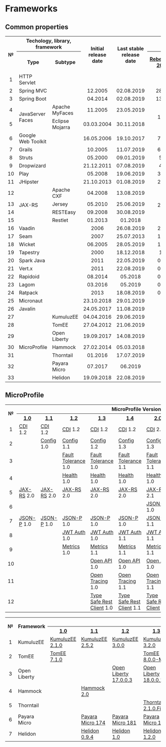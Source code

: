 # Frameworks

## Common properties
<table>
    <tr>
        <th rowspan="2">№</th>
        <th colspan="2">Techology, library, framework</th>
        <th rowspan="2">Initial release date</th>
        <th rowspan="2">Last stable release date</th>
        <th colspan="2">Popularity, %</th>
    </tr>
    <tr>
        <th>Type</th>
        <th>Subtype</th>
        <th><a href="https://jrebel.com/webframeworksindex/)">RebelLabs, 2017</a></th>
        <th><a href="https://blogs.oracle.com/javamagazine/the-largest-survey-ever-of-java-developers">Java Magazine, 2018</a></th>
    </tr>
    <tr>
        <td align="center">1</td>
        <td>HTTP Servlet</td>
        <td></td>
        <td></td>
        <td></td>
        <td></td>
        <td></td>
    </tr>    
    <tr>
        <td align="center">2</td>
        <td>Spring MVC</td>
        <td></td>
        <td align="center">12.2005</td>
        <td align="center">02.08.2019</td>
        <td align="center">28,82</td>
        <td align="center">36</td>
    </tr>    
    <tr>
        <td align="center">3</td>
        <td>Spring Boot</td>
        <td></td>
        <td align="center">04.2014</td>
        <td align="center">02.08.2019</td>
        <td align="center">13,35</td>
        <td align="center">40</td>
    </tr>    
    <tr>
        <td align="center">4</td>
        <td rowspan="2">JavaServer Faces</td>
        <td>Apache MyFaces</td>
        <td align="center">11.2005</td>
        <td align="center">23.05.2019</td>
        <td rowspan="2" align="center">15,2</td>
        <td rowspan="2" align="center">19</td>
    </tr>
    <tr>
        <td align="center">5</td>        
        <td>Eclipse Mojarra</td>
        <td align="center">03.03.2004</td>
        <td align="center">30.11.2018</td>
    </tr>
    <tr>
        <td align="center">6</td>
        <td>Google Web Toolkit</td>
        <td></td>
        <td align="center">16.05.2006</td>
        <td align="center">19.10.2017</td>
        <td align="center">7,74</td>
        <td align="center">6</td>
    </tr>
    <tr>
        <td align="center">7</td>
        <td>Grails</td>
        <td></td>
        <td align="center">10.2005</td>
        <td align="center">11.07.2019</td>
        <td align="center">6,35</td>
        <td align="center">3</td>
    </tr>
    <tr>
        <td align="center">8</td>
        <td>Struts</td>
        <td></td>
        <td align="center">05.2000</td>
        <td align="center">09.01.2019</td>
        <td align="center">5,4</td>
        <td align="center">9</td>
    </tr>
    <tr>
        <td align="center">9</td>
        <td>Dropwizard</td>
        <td></td>
        <td align="center">21.12.2011</td>
        <td align="center">07.08.2019</td>
        <td align="center">4,9</td>
        <td align="center">3</td>
    </tr>
    <tr>
        <td align="center">10</td>
        <td>Play</td>
        <td></td>
        <td align="center">05.2008</td>
        <td align="center">19.06.2019</td>
        <td align="center">3,26</td>
        <td align="center">3</td>
    </tr>
    <tr>
        <td align="center">11</td>
        <td>JHipster</td>
        <td></td>
        <td align="center">21.10.2013</td>
        <td align="center">01.08.2019</td>
        <td align="center">2,49</td>
        <td align="center">3</td>
    </tr>
    <tr>
        <td align="center">12</td>
        <td rowspan="4">JAX-RS</td>
        <td>Apache CXF</td>
        <td align="center">04.2008</td>
        <td align="center">13.08.2019</td>
        <td rowspan="4" align="center">2,44</td>
        <td rowspan="4" align="center"></td>
    </tr>
    <tr>
        <td align="center">13</td>
        <td>Jersey</td>
        <td align="center">05.2010</td>
        <td align="center">25.06.2019</td>
    </tr>
    <tr>
        <td align="center">14</td>        
        <td>RESTEasy</td>
        <td align="center">09.2008</td>
        <td align="center">30.08.2019</td>
    </tr>
    <tr>
        <td align="center">15</td>
        <td>Restlet</td>
        <td align="center">01.2013</td>
        <td align="center">01.2018</td>
    </tr>
    <tr>
        <td align="center">16</td>
        <td>Vaadin</td>
        <td></td>
        <td align="center">2006</td>
        <td align="center">26.08.2019</td>
        <td align="center">2,15</td>
        <td align="center">5</td>
    </tr>
    <tr>
        <td align="center">17</td>
        <td>Seam</td>
        <td></td>
        <td align="center">2007</td>
        <td align="center">25.07.2013</td>
        <td align="center">1,94</td>
        <td align="center"></td>
    </tr>
    <tr>
        <td align="center">18</td>
        <td>Wicket</td>
        <td></td>
        <td align="center">06.2005</td>
        <td align="center">28.05.2019</td>
        <td align="center">1,91</td>
        <td align="center">2</td>
    </tr>
    <tr>
        <td align="center">19</td>
        <td>Tapestry</td>
        <td></td>
        <td align="center">2000</td>
        <td align="center">18.12.2018</td>
        <td align="center">1,9</td>
        <td align="center"></td>
    </tr>
    <tr>
        <td align="center">20</td>
        <td>Spark Java</td>
        <td></td>
        <td align="center">2011</td>
        <td align="center">22.05.2019</td>
        <td align="center">0,77</td>
        <td align="center"></td>
    </tr>
    <tr>
        <td align="center">21</td>
        <td>Vert.x</td>
        <td></td>
        <td align="center">2011</td>
        <td align="center">22.08.2019</td>
        <td align="center">0,76</td>
        <td align="center"></td>
    </tr>
    <tr>
        <td align="center">22</td>
        <td>Rapidoid</td>
        <td></td>
        <td align="center">08.2014</td>
        <td align="center">05.2018</td>
        <td align="center">0,25</td>
        <td align="center"></td>
    </tr>
    <tr>
        <td align="center">23</td>
        <td>Lagom</td>
        <td></td>
        <td align="center">03.2016</td>
        <td align="center">05.2019</td>
        <td align="center">0,24</td>
        <td align="center"></td>
    </tr>
    <tr>
        <td align="center">24</td>
        <td>Ratpack</td>
        <td></td>
        <td align="center">2013</td>
        <td align="center">18.08.2019</td>
        <td align="center">0,13</td>
        <td align="center"></td>
    </tr>
    <tr>
        <td align="center">25</td>
        <td>Micronaut</td>
        <td></td>
        <td align="center">23.10.2018</td>
        <td align="center">29.01.2019</td>
        <td align="center"></td>
        <td align="center"></td>
    </tr>
    <tr>
        <td align="center">26</td>
        <td>Javalin</td>
        <td></td>
        <td align="center">24.05.2017</td>
        <td align="center">11.08.2019</td>
        <td align="center"></td>
        <td align="center"></td>
    </tr>
    <tr>
        <td align="center">27</td>
        <td rowspan="7">MicroProfile</td>
        <td>KumuluzEE</td>
        <td align="center">04.04.2016</td>
        <td align="center">29.06.2019</td>
        <td align="center"></td>
        <td align="center"></td>
    </tr>
    <tr>
        <td align="center">28</td>
        <td>TomEE</td>
        <td align="center">27.04.2012</td>
        <td align="center">21.06.2019</td>
        <td></td>
        <td></td>
    </tr>
    <tr>
        <td align="center">29</td>
        <td>Open Liberty</td>
        <td align="center">19.09.2017</td>
        <td align="center">14.08.2019</td>
        <td></td>
        <td></td>
    </tr>
    <tr>
        <td align="center">30</td>
        <td>Hammock</td>
        <td align="center">27.02.2014</td>
        <td align="center">05.03.2018</td>
        <td></td>
        <td></td>
    </tr>
    <tr>
        <td align="center">31</td>
        <td>Thorntail</td>
        <td align="center">01.2016</td>
        <td align="center">17.07.2019</td>
        <td></td>
        <td></td>
    </tr>
    <tr>
        <td align="center">32</td>
        <td>Payara Micro</td>
        <td align="center">07.2017</td>
        <td align="center">06.2019</td>
        <td></td>
        <td></td>
    </tr>
    <tr>
        <td align="center">33</td>
        <td>Helidon</td>
        <td align="center">19.09.2018</td>
        <td align="center">22.08.2019</td>
        <td></td>
        <td></td>
    </tr>
</table>

## MicroProfile
<table>
    <tr>
        <th rowspan="2">№</th>
        <th colspan="9">MicroProfile Version</th>
    </tr>
    <tr>
        <th><a href="https://projects.eclipse.org/projects/technology.microprofile/releases/microprofile-1.0">1.0</a></tf>
        <th><a href="https://projects.eclipse.org/projects/technology.microprofile/releases/microprofile-1.1">1.1</a></tf>
        <th><a href="https://projects.eclipse.org/projects/technology.microprofile/releases/microprofile-1.2">1.2</a></tf>
        <th><a href="https://projects.eclipse.org/projects/technology.microprofile/releases/microprofile-1.3">1.3</a></tf>
        <th><a href="https://projects.eclipse.org/projects/technology.microprofile/releases/microprofile-1.4">1.4</a></tf>
        <th><a href="https://projects.eclipse.org/projects/technology.microprofile/releases/microprofile-2.0">2.0</a></tf>
        <th><a href="https://projects.eclipse.org/projects/technology.microprofile/releases/microprofile-2.1">2.1</a></tf>
        <th><a href="https://projects.eclipse.org/projects/technology.microprofile/releases/microprofile-2.2">2.2</a></tf>
        <th><a href="https://projects.eclipse.org/projects/technology.microprofile/releases/microprofile-3.0">3.0</a></tf>
    </tr>
    <tr>
        <td align="center">1</td>
        <td><a href="http://cdi-spec.org">CDI</a> 1.2</td>
        <td><a href="http://cdi-spec.org">CDI</a> 1.2</td>
        <td><a href="http://cdi-spec.org">CDI</a> 1.2</td>
        <td><a href="http://cdi-spec.org">CDI</a> 1.2</td>
        <td><a href="http://cdi-spec.org">CDI</a> 1.2</td>
        <td><a href="http://cdi-spec.org">CDI</a> 2.0</td>
        <td><a href="http://cdi-spec.org">CDI</a> 2.0</td>
        <td><a href="http://cdi-spec.org">CDI</a> 2.0</td>
        <td><a href="http://cdi-spec.org">CDI</a> 2.0</td>
    </tr>
    <tr>
        <td align="center">2</td>
        <td></td>
        <td><a href="https://wiki.eclipse.org/MicroProfile/Implementation#MP_Config">Config</a> 1.0</td>
        <td><a href="https://wiki.eclipse.org/MicroProfile/Implementation#MP_Config">Config</a> 1.1</td>
        <td><a href="https://wiki.eclipse.org/MicroProfile/Implementation#MP_Config">Config</a> 1.2</td>
        <td><a href="https://wiki.eclipse.org/MicroProfile/Implementation#MP_Config">Config</a> 1.3</td>
        <td><a href="https://wiki.eclipse.org/MicroProfile/Implementation#MP_Config">Config</a> 1.3</td>
        <td><a href="https://wiki.eclipse.org/MicroProfile/Implementation#MP_Config">Config</a> 1.3</td>
        <td><a href="https://wiki.eclipse.org/MicroProfile/Implementation#MP_Config">Config</a> 1.3</td>
        <td><a href="https://wiki.eclipse.org/MicroProfile/Implementation#MP_Config">Config</a> 1.3</td>
    </tr>
    <tr>
        <td align="center">3</td>
        <td></td>
        <td></td>
        <td><a href="https://wiki.eclipse.org/MicroProfile/Implementation#MP_Fault_Tolerance">Fault Tolerance</a> 1.0</td>
        <td><a href="https://wiki.eclipse.org/MicroProfile/Implementation#MP_Fault_Tolerance">Fault Tolerance</a> 1.0</td>
        <td><a href="https://wiki.eclipse.org/MicroProfile/Implementation#MP_Fault_Tolerance">Fault Tolerance</a> 1.1</td>
        <td><a href="https://wiki.eclipse.org/MicroProfile/Implementation#MP_Fault_Tolerance">Fault Tolerance</a> 1.1</td>
        <td><a href="https://wiki.eclipse.org/MicroProfile/Implementation#MP_Fault_Tolerance">Fault Tolerance</a> 1.1</td>
        <td><a href="https://wiki.eclipse.org/MicroProfile/Implementation#MP_Fault_Tolerance">Fault Tolerance</a> 2.0</td>
        <td><a href="https://wiki.eclipse.org/MicroProfile/Implementation#MP_Fault_Tolerance">Fault Tolerance</a> 2.0</td>
    </tr>
    <tr>
        <td align="center">4</td>
        <td></td>
        <td></td>
        <td><a href="https://wiki.eclipse.org/MicroProfile/Implementation#MP_Health">Health</a> 1.0</td>
        <td><a href="https://wiki.eclipse.org/MicroProfile/Implementation#MP_Health">Health</a> 1.0</td>
        <td><a href="https://wiki.eclipse.org/MicroProfile/Implementation#MP_Health">Health</a> 1.0</td>
        <td><a href="https://wiki.eclipse.org/MicroProfile/Implementation#MP_Health">Health</a> 1.0</td>
        <td><a href="https://wiki.eclipse.org/MicroProfile/Implementation#MP_Health">Health</a> 1.0</td>
        <td><a href="https://wiki.eclipse.org/MicroProfile/Implementation#MP_Health">Health</a> 1.0</td>
        <td><a href="https://wiki.eclipse.org/MicroProfile/Implementation#MP_Health">Health</a> 2.0</td>
    </tr>
    <tr>
        <td align="center">5</td>
        <td><a href="https://github.com/jax-rs">JAX-RS</a> 2.0</td>
        <td><a href="https://github.com/jax-rs">JAX-RS</a> 2.0</td>
        <td><a href="https://github.com/jax-rs">JAX-RS</a> 2.0</td>
        <td><a href="https://github.com/jax-rs">JAX-RS</a> 2.0</td>
        <td><a href="https://github.com/jax-rs">JAX-RS</a> 2.0</td>
        <td><a href="https://github.com/jax-rs">JAX-RS</a> 2.1</td>
        <td><a href="https://github.com/jax-rs">JAX-RS</a> 2.1</td>
        <td><a href="https://github.com/jax-rs">JAX-RS</a> 2.1</td>
        <td><a href="https://github.com/jax-rs">JAX-RS</a> 2.1</td>
    </tr>
    <tr>
        <td align="center">6</td>
        <td></td>
        <td></td>
        <td></td>
        <td></td>
        <td></td>
        <td><a href="http://json-b.net">JSON-B</a> 1.0</td>
        <td><a href="http://json-b.net">JSON-B</a> 1.0</td>
        <td><a href="http://json-b.net">JSON-B</a> 1.0</td>
        <td><a href="http://json-b.net">JSON-B</a> 1.0</td>
    </tr>
    <tr>
        <td align="center">7</td>
        <td><a href="https://javaee.github.io/jsonp">JSON-P</a> 1.0</td>
        <td><a href="https://javaee.github.io/jsonp">JSON-P</a> 1.0</td>
        <td><a href="https://javaee.github.io/jsonp">JSON-P</a> 1.0</td>
        <td><a href="https://javaee.github.io/jsonp">JSON-P</a> 1.0</td>
        <td><a href="https://javaee.github.io/jsonp">JSON-P</a> 1.0</td>
        <td><a href="https://javaee.github.io/jsonp">JSON-P</a> 1.1</td>
        <td><a href="https://javaee.github.io/jsonp">JSON-P</a> 1.1</td>
        <td><a href="https://javaee.github.io/jsonp">JSON-P</a> 1.1</td>
        <td><a href="https://javaee.github.io/jsonp">JSON-P</a> 1.1</td>
    </tr>
    <tr>
        <td align="center">8</td>
        <td></td>
        <td></td>
        <td><a href="https://wiki.eclipse.org/MicroProfile/Implementation#MP_JWT">JWT Auth</a> 1.0</td>
        <td><a href="https://wiki.eclipse.org/MicroProfile/Implementation#MP_JWT">JWT Auth</a> 1.0</td>
        <td><a href="https://wiki.eclipse.org/MicroProfile/Implementation#MP_JWT">JWT Auth</a> 1.1</td>
        <td><a href="https://wiki.eclipse.org/MicroProfile/Implementation#MP_JWT">JWT Auth</a> 1.1</td>
        <td><a href="https://wiki.eclipse.org/MicroProfile/Implementation#MP_JWT">JWT Auth</a> 1.1</td>
        <td><a href="https://wiki.eclipse.org/MicroProfile/Implementation#MP_JWT">JWT Auth</a> 1.1</td>
        <td><a href="https://wiki.eclipse.org/MicroProfile/Implementation#MP_JWT">JWT Auth</a> 1.1</td>
    </tr>
    <tr>
        <td align="center">9</td>
        <td></td>
        <td></td>
        <td><a href="https://wiki.eclipse.org/MicroProfile/Implementation#MP_Metrics">Metrics</a> 1.0</td>
        <td><a href="https://wiki.eclipse.org/MicroProfile/Implementation#MP_Metrics">Metrics</a> 1.1</td>
        <td><a href="https://wiki.eclipse.org/MicroProfile/Implementation#MP_Metrics">Metrics</a> 1.1</td>
        <td><a href="https://wiki.eclipse.org/MicroProfile/Implementation#MP_Metrics">Metrics</a> 1.1</td>
        <td><a href="https://wiki.eclipse.org/MicroProfile/Implementation#MP_Metrics">Metrics</a> 1.1</td>
        <td><a href="https://wiki.eclipse.org/MicroProfile/Implementation#MP_Metrics">Metrics</a> 1.1</td>
        <td><a href="https://wiki.eclipse.org/MicroProfile/Implementation#MP_Metrics">Metrics</a> 2.0</td>
    </tr>
    <tr>
        <td align="center">10</td>
        <td></td>
        <td></td>
        <td></td>
        <td><a href="https://wiki.eclipse.org/MicroProfile/Implementation#MP_Open_API">Open API</a> 1.0</td>
        <td><a href="https://wiki.eclipse.org/MicroProfile/Implementation#MP_Open_API">Open API</a> 1.0</td>
        <td><a href="https://wiki.eclipse.org/MicroProfile/Implementation#MP_Open_API">Open API</a> 1.0</td>
        <td><a href="https://wiki.eclipse.org/MicroProfile/Implementation#MP_Open_API">Open API</a> 1.0</td>
        <td><a href="https://wiki.eclipse.org/MicroProfile/Implementation#MP_Open_API">Open API</a> 1.1</td>
        <td><a href="https://wiki.eclipse.org/MicroProfile/Implementation#MP_Open_API">Open API</a> 1.1</td>
    </tr>
    <tr>
        <td align="center">11</td>
        <td></td>
        <td></td>
        <td></td>
        <td><a href="https://wiki.eclipse.org/MicroProfile/Implementation#MP_Open_Tracing">Open Tracing</a> 1.0</td>
        <td><a href="https://wiki.eclipse.org/MicroProfile/Implementation#MP_Open_Tracing">Open Tracing</a> 1.1</td>
        <td><a href="https://wiki.eclipse.org/MicroProfile/Implementation#MP_Open_Tracing">Open Tracing</a> 1.1</td>
        <td><a href="https://wiki.eclipse.org/MicroProfile/Implementation#MP_Open_Tracing">Open Tracing</a> 1.2</td>
        <td><a href="https://wiki.eclipse.org/MicroProfile/Implementation#MP_Open_Tracing">Open Tracing</a> 1.3</td>
        <td><a href="https://wiki.eclipse.org/MicroProfile/Implementation#MP_Open_Tracing">Open Tracing</a> 1.3</td>
    </tr>
    <tr>
        <td align="center">12</td>
        <td></td>
        <td></td>
        <td></td>
        <td><a href="https://wiki.eclipse.org/MicroProfile/Implementation#MP_Type_Safe_REST_Client">Type Safe Rest Client</a> 1.0</td>
        <td><a href="https://wiki.eclipse.org/MicroProfile/Implementation#MP_Type_Safe_REST_Client">Type Safe Rest Client</a> 1.1</td>
        <td><a href="https://wiki.eclipse.org/MicroProfile/Implementation#MP_Type_Safe_REST_Client">Type Safe Rest Client</a> 1.1</td>
        <td><a href="https://wiki.eclipse.org/MicroProfile/Implementation#MP_Type_Safe_REST_Client">Type Safe Rest Client</a> 1.1</td>
        <td><a href="https://wiki.eclipse.org/MicroProfile/Implementation#MP_Type_Safe_REST_Client">Type Safe Rest Client</a> 1.2</td>
        <td><a href="https://wiki.eclipse.org/MicroProfile/Implementation#MP_Type_Safe_REST_Client">Type Safe Rest Client</a> 1.3</td>
    </tr>
</table>

<table>
    <tr>
        <th rowspan="2">№</th>
        <th rowspan="2">Framework</th>
        <th colspan="9">MicroProfile Version</th>
    </tr>
    <tr>
        <th><a href="https://projects.eclipse.org/projects/technology.microprofile/releases/microprofile-1.0">1.0</a></tf>
        <th><a href="https://projects.eclipse.org/projects/technology.microprofile/releases/microprofile-1.1">1.1</a></tf>
        <th><a href="https://projects.eclipse.org/projects/technology.microprofile/releases/microprofile-1.2">1.2</a></tf>
        <th><a href="https://projects.eclipse.org/projects/technology.microprofile/releases/microprofile-1.3">1.3</a></tf>
        <th><a href="https://projects.eclipse.org/projects/technology.microprofile/releases/microprofile-1.4">1.4</a></tf>
        <th><a href="https://projects.eclipse.org/projects/technology.microprofile/releases/microprofile-2.0">2.0</a></tf>
        <th><a href="https://projects.eclipse.org/projects/technology.microprofile/releases/microprofile-2.1">2.1</a></tf>
        <th><a href="https://projects.eclipse.org/projects/technology.microprofile/releases/microprofile-2.2">2.2</a></tf>
        <th><a href="https://projects.eclipse.org/projects/technology.microprofile/releases/microprofile-3.0">3.0</a></tf>
    </tr>
    <tr>
        <td align="center">1</td>
        <td>KumuluzEE</td>
        <td><a href="https://ee.kumuluz.com">KumuluzEE 2.1.0</a></td>
        <td><a href="https://ee.kumuluz.com">KumuluzEE 2.5.2</a></td>
        <td><a href="https://ee.kumuluz.com">KumuluzEE 3.0.0</a></td>
        <td><a href="https://ee.kumuluz.com">KumuluzEE 3.2.0</a></td>
        <td><a href="https://ee.kumuluz.com">KumuluzEE 3.2.0</a></td>
        <td><a href="https://ee.kumuluz.com">KumuluzEE 3.2.0</a></td>
        <td><a href="https://ee.kumuluz.com">KumuluzEE 3.2.0</a></td>
        <td><a href="https://ee.kumuluz.com">KumuluzEE 3.5.0</a></td>
        <td></td>
    </tr>
    <tr>
        <td align="center">2</td>
        <td>TomEE</td>
        <td><a href="http://tomee.apache.org/download-ng.html">TomEE 7.1.0</a></td>
        <td></td>
        <td></td>
        <td><a href="http://tomee.apache.org/download-ng.html">TomEE 8.0.0-M1</a></td>
        <td></td>
        <td><a href="http://tomee.apache.org/download-ng.html">TomEE 8.0.0-M2</a></td>
        <td><a href="http://tomee.apache.org/download-ng.html">TomEE 8.0.0-M3</a></td>
        <td></td>
        <td></td>
    </tr>
    <tr>
        <td align="center">3</td>
        <td>Open Liberty</td>
        <td></td>
        <td></td>
        <td><a href="https://openliberty.io/downloads">Open Liberty 17.0.0.3</a></td>
        <td><a href="https://openliberty.io/downloads">Open Liberty 18.0.0.1</a></td>
        <td><a href="https://openliberty.io/downloads">Open Liberty 18.0.0.3</a></td>
        <td><a href="https://openliberty.io/downloads">Open Liberty 18.0.0.3</a></td>
        <td><a href="https://openliberty.io/downloads">Open Liberty 18.0.0.4</a></td>
        <td><a href="https://openliberty.io/downloads">Open Liberty 19.0.0.3</a></td>
        <td><a href="https://openliberty.io/downloads">Open Liberty 19.0.0.7</a></td>
    </tr>
    <tr>
        <td align="center">4</td>
        <td>Hammock</td>
        <td></td>
        <td><a href="https://github.com/hammock-project">Hammock 2.0</a></td>
        <td></td>
        <td></td>
        <td></td>
        <td></td>
        <td></td>
        <td></td>
        <td></td>
    </tr>
    <tr>
        <td align="center">5</td>
        <td>Thorntail</td>
        <td></td>
        <td></td>
        <td></td>
        <td><a href="https://thorntail.io/posts/announcing-thorntail-2-1-0-final">Thorntail 2.1.0.Final</a></td>
        <td></td>
        <td></td>
        <td><a href="https://thorntail.io/posts/announcing-thorntail-2-3-0-final">Thorntail 2.3.0.Final</a></td>
        <td><a href="https://thorntail.io/posts/announcing-thorntail-2-4-0-final">Thorntail 2.4.0.Final</a></td>
        <td><a href="https://thorntail.io/posts/announcing-thorntail-2-5-0-final">Thorntail 2.5.0.Final</a></td>
    </tr>
    <tr>
        <td align="center">6</td>
        <td>Payara Micro</td>
        <td></td>
        <td><a href="https://www.payara.fish/previous_releases">Payara Micro 174</a></td>
        <td><a href="https://www.payara.fish/previous_releases">Payara Micro 181</a></td>
        <td><a href="https://www.payara.fish/previous_releases">Payara Micro 182</a></td>
        <td><a href="https://www.payara.fish/downloads">Payara Micro 183</a></td>
        <td><a href="https://www.payara.fish/downloads">Payara Micro 183</a></td>
        <td><a href="https://www.payara.fish/downloads">Payara Micro 191</a></td>
        <td><a href="https://www.payara.fish/downloads">Payara Micro 192</a></td>
        <td></td>
    </tr>
    <tr>
        <td align="center">7</td>
        <td>Helidon</td>
        <td></td>
        <td><a href="https://github.com/oracle/helidon/releases">Helidon 0.9.4</a></td>
        <td><a href="https://github.com/oracle/helidon/releases">Helidon 1.0</a></td>
        <td><a href="https://github.com/oracle/helidon/releases/tag/1.2.0">Helidon 1.2.0</a></td>
        <td><a href="https://github.com/oracle/helidon/releases/tag/1.2.0">Helidon 1.2.0</a></td>
        <td><a href="https://github.com/oracle/helidon/releases/tag/1.2.0">Helidon 1.2.0</a></td>
        <td><a href="https://github.com/oracle/helidon/releases/tag/1.2.0">Helidon 1.2.0</a></td>
        <td><a href="https://github.com/oracle/helidon/releases/tag/1.2.0">Helidon 1.2.0</a></td>
        <td></td>
    </tr>
</table>
